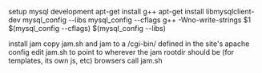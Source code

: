 setup mysql development
	apt-get install g++
	apt-get install libmysqlclient-dev
	mysql_config --libs
	mysql_config --cflags
	g++ -Wno-write-strings $1 $(mysql_config --cflags) $(mysql_config --libs)

install jam
	copy jam.sh and jam to a /cgi-bin/ defined in the site's apache config
	edit jam.sh to point to wherever the jam rootdir should be (for templates, its own js, etc)
	browsers call jam.sh
